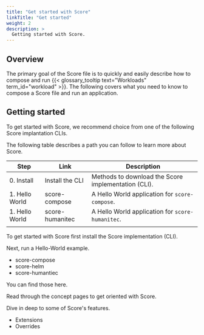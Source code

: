 ```yaml
---
title: "Get started with Score"
linkTitle: "Get started"
weight: 2
description: >
  Getting started with Score.
---
```


## Overview

The primary goal of the Score file is to quickly and easily describe how to compose and run {{< glossary_tooltip text="Workloads" term_id="workload" >}}. The following covers what you need to know to compose a Score file and run an application.

## Getting started

To get started with Score, we recommend choice from one of the following Score implantation CLIs.

The following table describes a path you can follow to learn more about Score.

| Step           | Link            | Description                                         |
| -------------- | --------------- | --------------------------------------------------- |
| 0. Install     | Install the CLI | Methods to download the Score implementation (CLI). |
| 1. Hello World | score-compose   | A Hello World application for `score-compose`.      |
| 1. Hello World | score-humanitec | A Hello World application for `score-humanitec`.    |
|                |                 |                                                     |

To get started with Score first install the Score implementation (CLI).

Next, run a Hello-World example.

- score-compose
- score-helm
- score-humantiec

You can find those here.

Read through the concept pages to get oriented with Score.

Dive in deep to some of Score's features.

- Extensions
- Overrides
